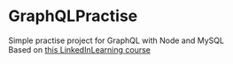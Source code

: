 # GraphQLPractise
Simple practise project for GraphQL with Node and MySQL\
Based on [this LinkedInLearning course](https://www.linkedin.com/learning/graphql-essential-training)
